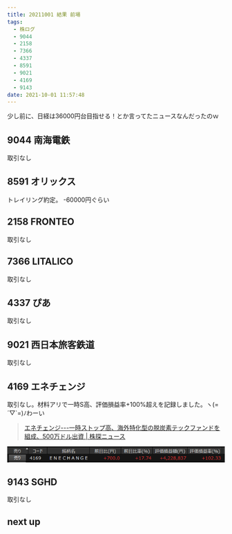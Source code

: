 ```yaml
---
title: 20211001 結果 前場
tags:
  - 株ログ
  - 9044
  - 2158
  - 7366
  - 4337
  - 8591
  - 9021
  - 4169
  - 9143
date: 2021-10-01 11:57:48
---
```



少し前に、日経は36000円台目指せる！とか言ってたニュースなんだったのｗ

## 9044 南海電鉄

取引なし

## 8591 オリックス

トレイリング約定。 -60000円ぐらい

## 2158 FRONTEO

取引なし

## 7366 LITALICO

取引なし

## 4337 ぴあ

取引なし

## 9021 西日本旅客鉄道

取引なし

## 4169 エネチェンジ

取引なし。材料アリで一時S高、評価損益率+100%超えを記録しました。ヽ(=´▽`=)ﾉわーい

> [エネチェンジ---一時ストップ高、海外特化型の脱炭素テックファンドを組成、500万ドル出資 | 株探ニュース](https://kabutan.jp/stock/news?code=4169&b=n202110010370)

![i](/kab/img/20211001001.png)

## 9143 SGHD

取引なし

## next up

